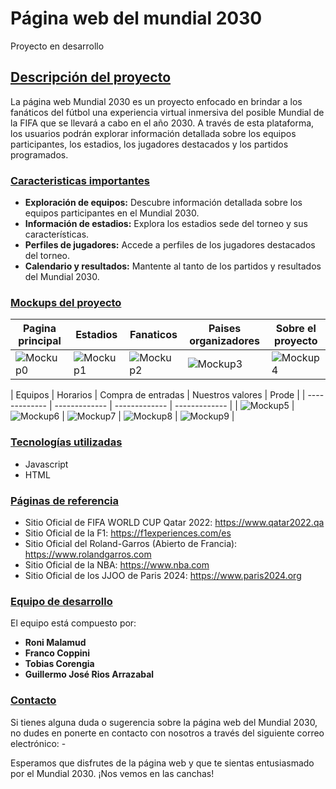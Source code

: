 #  Página web del mundial 2030

Proyecto en desarrollo

## <ins>**Descripción del proyecto**<ins/>

La página web Mundial 2030 es un proyecto enfocado en brindar a los fanáticos del fútbol una experiencia virtual inmersiva del posible Mundial de la FIFA que se llevará a cabo en el año 2030. A través de esta plataforma, los usuarios podrán explorar información detallada sobre los equipos participantes, los estadios, los jugadores destacados y los partidos programados.

### <ins>**Caracteristicas importantes**<ins/>

- **Exploración de equipos:** Descubre información detallada sobre los equipos participantes en el Mundial 2030.
- **Información de estadios:** Explora los estadios sede del torneo y sus características.
- **Perfiles de jugadores:** Accede a perfiles de los jugadores destacados del torneo.
- **Calendario y resultados:** Mantente al tanto de los partidos y resultados del Mundial 2030.



### <ins>**Mockups del proyecto**<ins/>

| Pagina principal| Estadios  | Fanaticos      | Paises organizadores      | Sobre el proyecto      |
| ------------- | ------------- | ------------- | ------------- | ------------- |
| ![Mockup0](https://i.postimg.cc/rcYnVyhc/Mockup0.png "Mockup0") | ![Mockup1](https://i.postimg.cc/dvB7hHrq/Mockup1.png "Mockup1") | ![Mockup2](https://i.postimg.cc/LR69bHgp/Mockup2.png "Mockup2") | ![Mockup3](https://i.postimg.cc/VYWwKTYv/Mockup3.png "Mockup3") | ![Mockup4](https://i.postimg.cc/nFVJgkzk/Mockup4.png "Mockup4") |

| Equipos      | Horarios     | Compra de entradas      | Nuestros valores    | Prode     |
| ------------- | ------------- | ------------- | ------------- |
| ![Mockup5](https://i.postimg.cc/hcQf2SNG/Mockup5.png "Mockup5") | ![Mockup6](https://i.postimg.cc/dqw3QG37/Mockup6.png "Mockup6") | ![Mockup7](https://i.postimg.cc/R4tZcgn6/Mockup7.png "Mockup7") | ![Mockup8](https://i.postimg.cc/Pdzf7Nyd/Mockup8.png "Mockup8") | ![Mockup9](https://i.postimg.cc/PtPbF1jw/Mockup9.png "Mockup9") |

### <ins>**Tecnologías utilizadas**<ins/>
-  Javascript
- HTML

### <ins>**Páginas de referencia**<ins/>

- Sitio Oficial de FIFA WORLD CUP Qatar 2022: https://www.qatar2022.qa
- Sitio Oficial de la F1:  https://f1experiences.com/es
- Sitio Oficial del Roland-Garros (Abierto de Francia): https://www.rolandgarros.com
- Sitio Oficial de la NBA: https://www.nba.com
- Sitio Oficial de los JJOO de Paris 2024: https://www.paris2024.org

### <ins>**Equipo de desarrollo**<ins/>

El equipo está compuesto por:

- **Roni Malamud**
- **Franco Coppini**
- **Tobias Corengia**
- **Guillermo José Rios Arrazabal**


### <ins>**Contacto**</ins>

Si tienes alguna duda o sugerencia sobre la página web del Mundial 2030, no dudes en ponerte en contacto con nosotros a través del siguiente correo electrónico: -

Esperamos que disfrutes de la página web y que te sientas entusiasmado por el Mundial 2030. ¡Nos vemos en las canchas!


